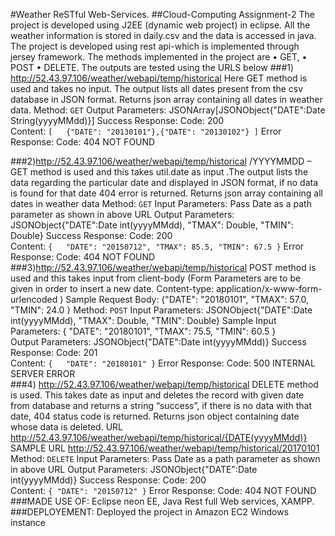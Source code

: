 #Weather ReSTful Web-Services.
##Cloud-Computing Assignment-2
The project is developed using J2EE (dynamic web project) in eclipse. All the weather information is stored in daily.csv and the data is accessed in java. The project is developed using rest api-which is implemented through jersey framework. 
The methods implemented in the project are 
•	GET,
•	POST 
•	DELETE.
 The outputs are tested using the URLS below
###1) http://52.43.97.106/weather/webapi/temp/historical 
Here GET method is used and takes no input. The output lists all dates present from the csv database in JSON format.  Returns json array containing all dates in weather data.
Method:
  `GET`
Output Parameters:
JSONArray[JSONObject{"DATE":Date String(yyyyMMdd)}]
Success Response:
Code: 200 <br />
Content: `[   {"DATE": "20130101"},{"DATE": "20130102"} ]`
Error Response:
Code: 404 NOT FOUND <br />

###2)http://52.43.97.106/weather/webapi/temp/historical /YYYYMMDD –
GET method is used and this takes util.date as input .The output lists the data regarding the particular date and displayed in JSON format, if no data is found for that date 404 error is returned.  Returns json array containing all dates in weather data
Method:
`GET`
Input Parameters:
Pass Date as a path parameter as shown in above URL
Output Parameters:
  JSONObject{"DATE":Date int(yyyyMMdd), "TMAX": Double, "TMIN": Double}
Success Response:
Code: 200 <br />
Content:  `{   "DATE": "20150712", "TMAX": 85.5, "TMIN": 67.5 }`
Error Response:
Code: 404 NOT FOUND <br />
###3)http://52.43.97.106/weather/webapi/temp/historical 
POST method is used and this takes input from client-body (Form Parameters are to be given in order to insert a new date. Content-type: application/x-www-form-urlencoded ) 
Sample Request Body: {"DATE": "20180101", "TMAX": 57.0, "TMIN": 24.0 }
Method:
`POST`
Input Parameters:
JSONObject{"DATE":Date int(yyyyMMdd), "TMAX": Double, "TMIN": Double}
Sample Input Parameters:
{ "DATE": "20180101", "TMAX": 75.5, "TMIN": 60.5 }  
Output Parameters:
JSONObject{"DATE":Date int(yyyyMMdd)}
Success Response:
Code: 201 <br />
Content: `{   "DATE": "20180101" }`
Error Response:
Code: 500 INTERNAL SERVER ERROR <br />
###4) http://52.43.97.106/weather/webapi/temp/historical
DELETE method is used. This takes date as input and deletes the record with given date from database and returns a string “success”, if there is no data with that date, 404 status code is returned.  Returns json object containing date whose data is deleted.
URL
http://52.43.97.106/weather/webapi/temp/historical/{DATE(yyyyMMdd)}  
SAMPLE URL
http://52.43.97.106/weather/webapi/temp/historical/20170101
Method:
`DELETE`
Input Parameters:
Pass Date as a path parameter as shown in above URL
Output Parameters:
JSONObject{"DATE":Date int(yyyyMMdd)}
Success Response:
Code: 200 <br />
Content: `{ "DATE": "20150712" }`
Error Response:
Code: 404 NOT FOUND <br />
###MADE USE OF:
Eclipse neon EE, Java Rest full Web services, XAMPP.
###DEPLOYEMENT:
Deployed the project in Amazon EC2 Windows instance




